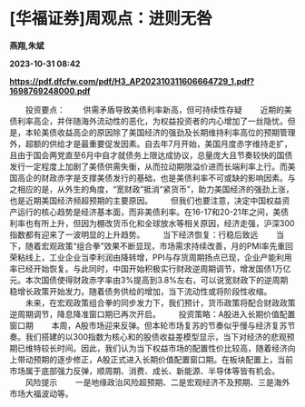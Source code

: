 # [华福证券]周观点：进则无咎
**燕翔,朱斌**

**2023-10-31 08:42**

**https://pdf.dfcfw.com/pdf/H3_AP202310311606664729_1.pdf?1698769248000.pdf**

　　投资要点： 　　供需矛盾导致美债利率新高，但可持续性存疑 　　近期的美债利率高企，并伴随海外流动性的恶化，为权益投资者的内心增加了一丝隐忧。但是，本轮美债收益高企的原因除了美国经济的强劲及长期维持利率高位的预期管理外，超额的供给才是最重要促发因素。自去年7月开始，美国月度赤字维持走扩，且由于国会两党直至6月中自才就债务上限达成协议，总量庞大且节奏较快的国债发行一定程度上加剧了美债供需失衡，从而拉动期限溢价进而长端利率上行。而美国高企的财政赤字是支撑美债发行的基础，也是美债利率不可或缺的影响因素。与之相应的是，从外生的角度，“宽财政”抵消“紧货币”，助力美国经济的强劲上涨，也是近期美国经济频超预期的主要原因。 　　但我们也要注意，决定中国权益资产运行的核心趋势是经济基本面，而非美债利率。在16-17和20-21年之间，美债利率也有所上升，但因为棚改货币化和全球放水等相关原因，经济走强，沪深300指数都有迎来了一波明显的上升趋势。 　　当下经济恢复：行稳后致远 　　当下，随着宏观政策“组合拳”效果不断显现，市场需求持续改善，月的PMI率先重回荣粘线上，工业企业当李利润由降转增，PPI与存货周期扬点已现，企业产能利用率已经开始恢复。与此同时，中国开始积极实行财政逆周期调节，增发国债1万亿元。本次国债使得财政赤字率由3%提高到3.8%左右，可以说宽财政下的逆周期稳增长政策开始发力。随着债务供给的增加，当下流动性或将阶段性收缩。 　　未来，在宏观政策组合拳的同步发力下，我们预计，货币政策将配合财政政策逆周期调节，降息降准窗口期已再次开启。 　　投资策略：A股进入长期价值配置窗口期 　　本周，A股市场迎来反弹。但本轮市场复苏的节奏似乎慢与经济复苏节奏。我们搭建的以300指数为核心和的股债收益差模型显示，当下对经济的悲观预期已维特较长时间。因此，我们认为当下权益市场的配置性价比较高，随着经济向上带动预期的逐步修正，A股正式进入长期价值配置窗口期。在板块配置上，当前市场属于底部强力反弹，顺周期、消费、成长、新能源、半导体等皆有机会。 　　风险提示 　　一是地缘政治风险超预期、二是宏观经济不及预期、三是海外市场大福波动等。